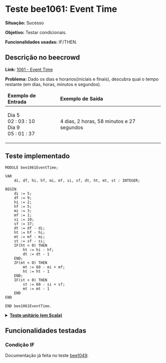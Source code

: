 # Teste bee1061: Event Time
<b>Situação:</b> Sucesso

<b>Objetivo:</b> Testar condicionais.

<b>Funcionalidades usadas:</b> IF/THEN.

## Descrição no beecrowd

<b>Link:</b> [1061 - Event Time](https://www.beecrowd.com.br/judge/en/problems/view/1061)

<b>Problema:</b> Dado os dias e horarios(iniciais e finais), descubra qual o tempo restante (em dias, horas, minutos e segundos).

<table>
<thead>
<tr>
  <td><b>Exemplo de Entrada</b></td>
  <td><b>Exemplo de Saída</b></td>
</tr>
</thead>
<tbody>
<tr>
<td class="division">
<p>
Dia 5 <br>
02 : 03 : 10 <br>
Dia 9 <br>
05 : 01 : 37 <br>
</p>
</td>
<td>
<p>
4 dias, 2 horas, 58 minutos e 27 segundos <br>
</td>
</tr>
</tbody>
</table>

## Teste implementado

```
MODULE bee1061EventTime;

VAR
    di, df, hi, hf, mi, mf, si, sf, dt, ht, mt, st : INTEGER;
  
BEGIN
    di := 5;
    df := 9;
    hi := 2;
    hf := 5;
    mi := 3;
    mf := 1;
    si := 10;
    sf := 37;
    dt := df - di;
    ht := hf - hi;
    mt := mf - mi;
    st := sf - si;
    IF(ht < 0) THEN
        ht := hi - hf;
        dt := dt - 1
    END;
    IF(mt < 0) THEN
        mt := 60 - mi + mf;
        ht := ht - 1
    END;
    IF(st < 0) THEN
        st := 60 - si + sf;
        mt := mt - 1
    END
END

END bee1061EventTime.
```

<details>
<p>
<summary><b><u>Teste unitário (em Scala)</u></b></summary>
<pre>
<code>
  test(testName = "Testing bee1061: Sample Test 1"){
    val module = ScalaParser.parseResource("stmts/bee1061_EventTime.oberon")

    assert(module.name == "bee1061EventTime")

    module.accept(interpreter)

    assert(interpreter.env.lookup("dt") == Some(IntValue(4)))
    assert(interpreter.env.lookup("ht") == Some(IntValue(2)))
    assert(interpreter.env.lookup("mt") == Some(IntValue(58)))
    assert(interpreter.env.lookup("st") == Some(IntValue(27)))
  }
</code>
</pre>
</details>

## Funcionalidades testadas
### Condição IF

Documentação já feita no teste [bee1049](bee1049.md#ifelse).
